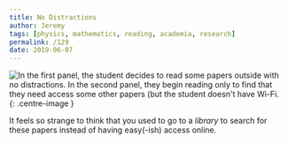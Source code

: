 ```yaml
---
title: No Distractions
author: Jeremy
tags: [physics, mathematics, reading, academia, research]
permalink: /129
date: 2019-06-07
---
```


![In the first panel, the student decides to read some papers outside with no distractions. In the second panel, they begin reading only to find that they need access some other papers (but the student doesn't have Wi-Fi.](https://res.cloudinary.com/dh3hm8pb7/image/upload/c_scale,q_auto:best,w_615/v1535842782/Handwaving/Published/NoDistractions.png){: .centre-image }

It feels so strange to think that you used to go to a *library* to search for these papers instead of having easy(-ish) access online.